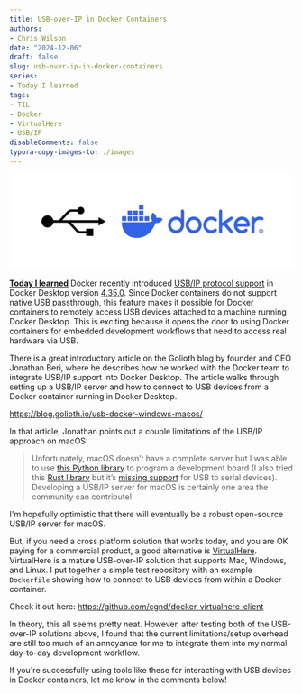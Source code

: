 ```yaml
---
title: USB-over-IP in Docker Containers
authors:
- Chris Wilson
date: "2024-12-06"
draft: false
slug: usb-over-ip-in-docker-containers
series:
- Today I learned
tags:
- TIL
- Docker
- VirtualHere
- USB/IP
disableComments: false
typora-copy-images-to: ./images
---
```


![usb-docker](images/usb-docker.webp)

**[Today I learned](/series/today-i-learned/)** Docker recently introduced [USB/IP protocol support](https://docs.docker.com/desktop/features/usbip/) in Docker Desktop version [4.35.0](https://docs.docker.com/desktop/release-notes/#4350). Since Docker containers do not support native USB passthrough, this feature makes it possible for Docker containers to remotely access USB devices attached to a machine running Docker Desktop. This is exciting because it opens the door to using Docker containers for embedded development workflows that need to access real hardware via USB.

There is a great introductory article on the Golioth blog by founder and CEO Jonathan Beri, where he describes how he worked with the Docker team to integrate USB/IP support into Docker Desktop. The article walks through setting up a USB/IP server and how to connect to USB devices from a Docker container running in Docker Desktop.

https://blog.golioth.io/usb-docker-windows-macos/

In that article, Jonathan points out a couple limitations of the USB/IP approach on macOS:

> Unfortunately, macOS doesn’t have a complete server but I was able to use [this Python library](https://github.com/tumayt/pyusbip) to program a development board (I also tried this [Rust library](https://github.com/jiegec/usbip) but it’s [missing support](https://github.com/jiegec/usbip/issues/55) for USB to serial devices). Developing a USB/IP server for macOS is certainly one area the community can contribute!

I'm hopefully optimistic that there will eventually be a robust open-source USB/IP server for macOS.

But, if you need a cross platform solution that works today, and you are OK paying for a commercial product, a good alternative is [VirtualHere](https://www.virtualhere.com/). VirtualHere is a mature USB-over-IP solution that supports Mac, Windows, and Linux. I put together a simple test repository with an example `Dockerfile` showing how to connect to USB devices from within a Docker container.

Check it out here: https://github.com/cgnd/docker-virtualhere-client

In theory, this all seems pretty neat. However, after testing both of the USB-over-IP solutions above, I found that the current limitations/setup overhead are still too much of an annoyance for me to integrate them into my normal day-to-day development workflow.

If you're successfully using tools like these for interacting with USB devices in Docker containers, let me know in the comments below!
